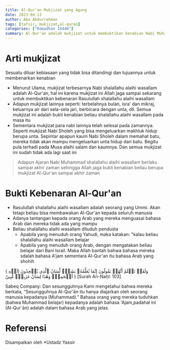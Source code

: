 ```yaml
---
title: Al-Qur'an Mukjizat yang Agung 
date: 2023-04-13
author: Abu Abdurrahman 
tags: [tafsir, mukjizat,al-quran]
categories: ["Ramadhan 1444H"]
summary: Al-Qur'an adalah mukjizat untuk membuktikan kenabian Nabi Muhammad shalallahu alaihi wasallam hingga akhir zaman
---
```


# Arti mukjizat 

Sesuatu diluar kebiasaan yang tidak bisa ditandingi dan tujuannya untuk membenarkan kenabian

- Menurut Ulama, mukjizat terbesarnya Nabi shalallahu alaihi wasallam adalah Al-Qur'an, hal ini karena mukjizat ini Allah jaga sampai sekarang untuk membuktikan kebenaran Rasulullah shalallahu alaihi wasallam
- Adapun mukjizat lainnya seperti: terbelahnya bulan, isra' dan mikraj, keluarnya air dari sela-sela jari, berbicara dengan unta, dll. Semua mukjizat ini adalah bukti kenabian beliau shalallahu alaihi wasallam pada masa itu
- Sementara mukjizat para nabi lainnya telah selesai pada zamannya. Seperti mukjizat Nabi Sholeh yang bisa mengeluarkan makhluk hidup berupa unta. Sepintar apapun kaum Nabi Sholeh dalam memahat batu, mereka tidak akan mampu mengeluarkan unta hidup dari batu. Begitu pula terhadi pada Musa alaihi salam dan kaumnya. Dan semua mukjizat ini sudah tidak ada lagi saat ini

> Adapun Ajaran Nabi Muhammad shalallahu alaihi wasallam berlaku sampai akhir zaman sehingga Allah jaga bukti kenabian beliau berupa mukjizat Al-Qur'an sampai akhir zaman

# Bukti Kebenaran Al-Qur'an 

- Rasulullah shalallahu alaihi wasallam adalah seorang yang Ummi. Akan tetapi beliau bisa membawakan Al-Qur'an kepada seluruh manusia
- Adanya tantangan kepada orang Arab yang mereka menguasai bahasa Arab dan mereka tidak ada yang mampu 
- Beliau shalallahu alaihi wasallam dituduh pendusta
  - Apabila yang menuduh orang Yahudi, maka katakan: "kalau beliau shalallahu alaihi wasallam belajar 
  - Apabila yang menuduh orang Arab, dengan mengatakan beliau belajar dari Bani Israil. Maka Allah bantah bahwa bahasa mereka sdalah bahasa A'jam sementara Al-Qur'an itu bahasa Arab yang shohih

{ وَلَقَدۡ نَعۡلَمُ أَنَّهُمۡ يَقُولُونَ إِنَّمَا يُعَلِّمُهُۥ بَشَرٞۗ لِّسَانُ ٱلَّذِي يُلۡحِدُونَ إِلَيۡهِ أَعۡجَمِيّٞ وَهَٰذَا لِسَانٌ عَرَبِيّٞ مُّبِينٌ }
[Surah An-Naḥl: 103]

Sabeq Company:
Dan sesungguhnya Kami mengetahui bahwa mereka berkata, “Sesungguhnya Al-Qur'ān itu hanya diajarkan oleh seorang manusia kepadanya (Muhammad).” Bahasa orang yang mereka tuduhkan (bahwa Muhammad belajar) kepadanya adalah bahasa 'Ajam,padahal ini (Al-Qur`ān) adalah dalam bahasa Arab yang jelas.

# Referensi

Disampaikan oleh *Ustadz Yassir